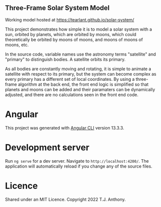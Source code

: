 ## Three-Frame Solar System Model

Working model hosted at https://tearlant.github.io/solar-system/

This project demonstrates how simple it is to model a solar system with a sun, orbited by planets, which are orbited by moons, which could theoretically be orbited by moons of moons, and moons of moons of moons, etc.

In the source code, variable names use the astronomy terms "satellite" and "primary" to distinguish bodies. A satellite orbits its primary.

As all bodies are constantly moving and rotating, it is simple to animate a satellite with respect to its primary, but the system can become complex as every primary has a different set of local coordinates. By using a three-frame algorithm at the back end, the front end logic is simplified so that planets and moons can be added and their paramaters can be dynamically adjusted, and there are no calculations seen in the front end code.

# Angular

This project was generated with [Angular CLI](https://github.com/angular/angular-cli) version 13.3.3.

# Development server

Run `ng serve` for a dev server. Navigate to `http://localhost:4200/`. The application will automatically reload if you change any of the source files.

# Licence

Shared under an MIT Licence. Copyright 2022 T.J. Anthony.
